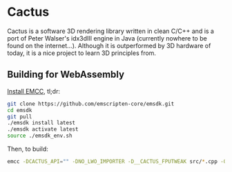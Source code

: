 # Cactus

Cactus is a software 3D rendering library written in clean C/C++ and is a port of Peter Walser's idx3dIII engine in Java (currently nowhere to be found on the internet...). Although it is outperformed by 3D hardware of today, it is a nice project to learn 3D principles from.

## Building for WebAssembly

[Install EMCC](https://emscripten.org/docs/getting_started/downloads.html), tl;dr:

````sh
git clone https://github.com/emscripten-core/emsdk.git
cd emsdk
git pull
./emsdk install latest
./emsdk activate latest
source ./emsdk_env.sh
````

Then, to build:

````sh
emcc -DCACTUS_API="" -DNO_LWO_IMPORTER -D__CACTUS_FPUTWEAK src/*.cpp -O3 ./main.cpp -o index.html
````